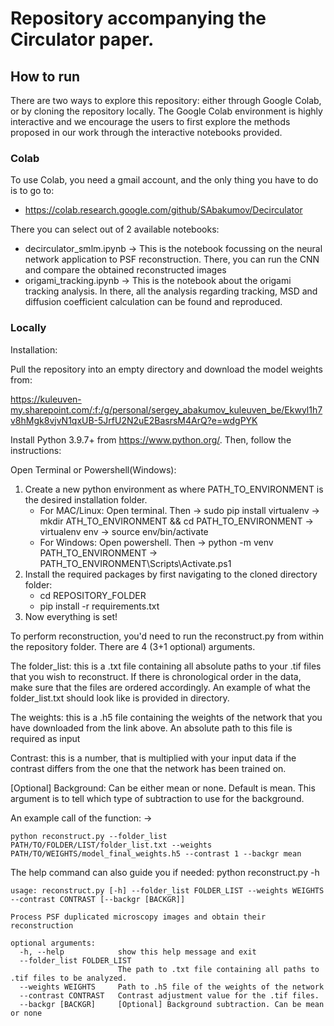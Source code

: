 
# Repository accompanying the Circulator paper. 

## How to run
There are two ways to explore this repository: either through Google Colab, or by cloning the repository locally. The Google
Colab environment is highly interactive and we encourage the users to first explore the methods proposed in our work through 
the interactive notebooks provided.

### Colab
To use Colab, you need a gmail account, and the only thing you have to do is to go to:

- https://colab.research.google.com/github/SAbakumov/Decirculator

There you can select out of 2 available notebooks:

- decirculator_smlm.ipynb -> This is the notebook focussing on the neural network application to PSF reconstruction. There, you can
run the CNN and compare the obtained reconstructed images
- origami_tracking.ipynb -> This is the notebook about the origami tracking analysis. In there, all the analysis regarding tracking,
MSD and diffusion coefficient calculation can be found and reproduced. 

### Locally

Installation:

Pull the repository into an empty directory and download the model weights from: 

https://kuleuven-my.sharepoint.com/:f:/g/personal/sergey_abakumov_kuleuven_be/Ekwyl1h7v8hMgk8vjvN1qxUB-5JrfU2N2uE2BasrsM4ArQ?e=wdgPYK

Install Python 3.9.7+ from https://www.python.org/. Then, follow the instructions:

Open Terminal or Powershell(Windows):
1) Create a new python environment as where PATH_TO_ENVIRONMENT is the desired installation folder.
   - For MAC/Linux: Open terminal. Then -> sudo pip install virtualenv -> mkdir ATH_TO_ENVIRONMENT && cd PATH_TO_ENVIRONMENT -> virtualenv env -> source env/bin/activate
   - For Windows: Open powershell. Then -> python -m venv PATH_TO_ENVIRONMENT -> PATH_TO_ENVIRONMENT\Scripts\Activate.ps1
2) Install the required packages by first navigating to the cloned directory folder:
   - cd REPOSITORY_FOLDER
   - pip install -r requirements.txt
3) Now everything is set!


To perform reconstruction, you'd need to run the reconstruct.py from within the repository folder. There are 4 (3+1 optional) arguments.

The folder_list: this is a .txt file containing all absolute paths to your .tif files that you wish to reconstruct. If there is chronological order in the data,
make sure that the files are ordered accordingly. An example of what the folder_list.txt should look like is provided in directory.

The weights: this is a .h5 file containing the weights of the network that you have downloaded from the link above. An absolute path to this file is required as input

Contrast: this is a number, that is multiplied with your input data if the contrast differs from the one that the network has been trained on. 

[Optional] Background:  Can be either mean or none. Default is mean. This argument is to tell which type of subtraction to use for the background.

An example call of the function: -> 

```
python reconstruct.py --folder_list PATH/TO/FOLDER/LIST/folder_list.txt --weights PATH/TO/WEIGHTS/model_final_weights.h5 --contrast 1 --backgr mean
```


The help command can also guide you if needed: python reconstruct.py -h
```
usage: reconstruct.py [-h] --folder_list FOLDER_LIST --weights WEIGHTS --contrast CONTRAST [--backgr [BACKGR]]

Process PSF duplicated microscopy images and obtain their reconstruction

optional arguments:
  -h, --help            show this help message and exit
  --folder_list FOLDER_LIST
                        The path to .txt file containing all paths to .tif files to be analyzed.
  --weights WEIGHTS     Path to .h5 file of the weights of the network
  --contrast CONTRAST   Contrast adjustment value for the .tif files.
  --backgr [BACKGR]     [Optional] Background subtraction. Can be mean or none
```
